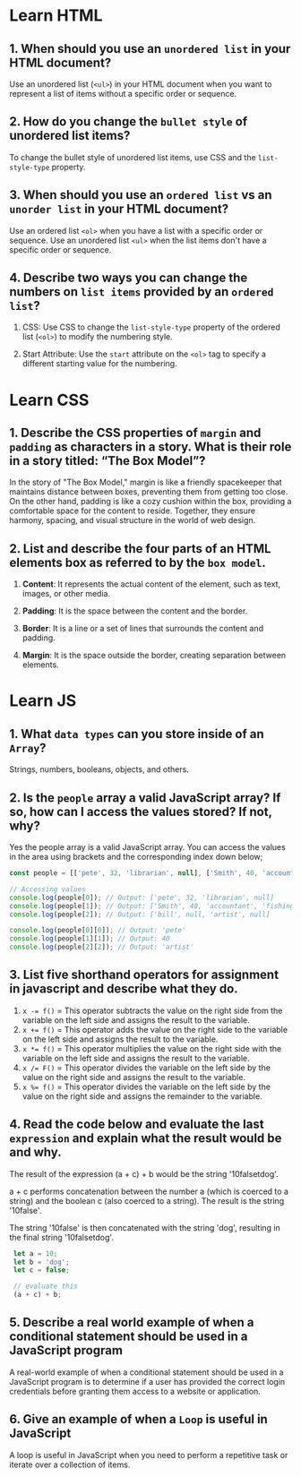 # Learn HTML

## 1. When should you use an `unordered list` in your HTML document?

 Use an unordered list (`<ul>`) in your HTML document when you want to represent a list of items without a specific order or sequence.

## 2. How do you change the `bullet style` of unordered list items?

To change the bullet style of unordered list items, use CSS and the `list-style-type` property.

## 3. When should you use an `ordered list` vs an `unorder list` in your HTML document?

Use an ordered list `<ol>` when you have a list with a specific order or sequence. Use an unordered list `<ul>` when the list items don't have a specific order or sequence.

## 4. Describe two ways you can change the numbers on `list items` provided by an `ordered list`?

1. CSS: Use CSS to change the `list-style-type` property of the ordered list (`<ol>`) to modify the numbering style.

2. Start Attribute: Use the `start` attribute on the `<ol>` tag to specify a different starting value for the numbering.

# Learn CSS

## 1. Describe the CSS properties of `margin` and `padding` as characters in a story. What is their role in a story titled: “The Box Model”?

In the story of "The Box Model," margin is like a friendly spacekeeper that maintains distance between boxes, preventing them from getting too close. On the other hand, padding is like a cozy cushion within the box, providing a comfortable space for the content to reside. Together, they ensure harmony, spacing, and visual structure in the world of web design.

## 2. List and describe the four parts of an HTML elements box as referred to by the `box model`.

1. **Content**: It represents the actual content of the element, such as text, images, or other media.

2. **Padding**: It is the space between the content and the border.

3. **Border**: It is a line or a set of lines that surrounds the content and padding.

4. **Margin**: It is the space outside the border, creating separation between elements.

# Learn JS

## 1. What `data types` can you store inside of an `Array`?

 Strings, numbers, booleans, objects, and others.

## 2. Is the `people` array a valid JavaScript array? If so, how can I access the values stored? If not, why?

Yes the people array is a valid JavaScript array. You can access the values in the area using brackets and the corresponding index down below;

```javascript
const people = [['pete', 32, 'librarian', null], ['Smith', 40, 'accountant', 'fishing:hiking:rock_climbing'], ['bill', null, 'artist', null]];

// Accessing values
console.log(people[0]); // Output: ['pete', 32, 'librarian', null]
console.log(people[1]); // Output: ['Smith', 40, 'accountant', 'fishing:hiking:rock_climbing']
console.log(people[2]); // Output: ['bill', null, 'artist', null]

console.log(people[0][0]); // Output: 'pete'
console.log(people[1][1]); // Output: 40
console.log(people[2][2]); // Output: 'artist'
```

## 3. List **five** shorthand operators for assignment in javascript and describe what they do.

1. `x -= f()` = This operator subtracts the value on the right side from the variable on the left side and assigns the result to the variable.
2. `x += f()` = This operator adds the value on the right side to the variable on the left side and assigns the result to the variable.
3. `x *= f()` = This operator multiplies the value on the right side with the variable on the left side and assigns the result to the variable.
4. `x /= F()` = This operator divides the variable on the left side by the value on the right side and assigns the result to the variable.
5. `x %= f()` = This operator divides the variable on the left side by the value on the right side and assigns the remainder to the variable.

## 4. Read the code below and evaluate the last `expression` and explain what the result would be and why.

The result of the expression (a + c) + b would be the string '10falsetdog'. 

a + c performs concatenation between the number a (which is coerced to a string) and the boolean c (also coerced to a string). The result is the string '10false'.

The string '10false' is then concatenated with the string 'dog', resulting in the final string '10falsetdog'.

```javascript
 let a = 10;
 let b = 'dog';
 let c = false;

 // evaluate this
 (a + c) + b;
 ```

## 5. Describe a real world example of when a conditional statement should be used in a JavaScript program

A real-world example of when a conditional statement should be used in a JavaScript program is to determine if a user has provided the correct login credentials before granting them access to a website or application.

## 6. Give an example of when a `Loop` is useful in JavaScript

A loop is useful in JavaScript when you need to perform a repetitive task or iterate over a collection of items.
